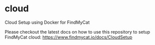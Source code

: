 # cloud
Cloud Setup using Docker for FindMyCat


Please checkout the latest docs on how to use this repository to setup FindMyCat cloud: https://www.findmycat.io/docs/CloudSetup
